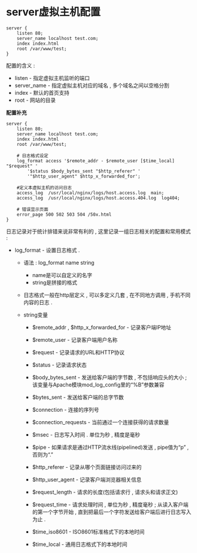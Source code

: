 # server虚拟主机配置

```
server {
    listen 80;
    server_name localhost test.com;
    index index.html
    root /var/www/test;
}
```

配置的含义 :

* listen - 指定虚拟主机监听的端口
* server\_name - 指定虚拟主机对应的域名 , 多个域名之间以空格分割
* index - 默认的首页支持
* root - 网站的目录

**配置补充**

```
server {
    listen 80;
    server_name localhost test.com;
    index index.html
    root /var/www/test;

    # 日志格式设定
    log_format access '$remote_addr - $remote_user [$time_local] "$request" '
        '$status $body_bytes_sent "$http_referer" '
        '"$http_user_agent" $http_x_forwarded_for';

    #定义本虚拟主机的访问日志
    access_log  /usr/local/nginx/logs/host.access.log  main;
    access_log  /usr/local/nginx/logs/host.access.404.log  log404;

    # 错误显示页面
    error_page 500 502 503 504 /50x.html
}
```

日志记录对于统计排错来说非常有利的 , 这里记录一组日志相关的配置和常用模式 :

* log\_format - 设置日志格式 .

  * 语法 : log\_format name string
    * name是可以自定义的名字
    * string是拼接的格式
  * 日志格式一般在http层定义 , 可以多定义几套 , 在不同地方调用 , 手机不同内容的日志 . 
  * string变量

    * $remote\_addr , $http\_x\_forwarded\_for - 记录客户端IP地址

    * $remote\_user - 记录客户端用户名称

    * $request - 记录请求的URL和HTTP协议

    * $status - 记录请求状态

    * $body\_bytes\_sent - 发送给客户端的字节数 , 不包括响应头的大小 ; 该变量与Apache模块mod\_log\_config里的“%B”参数兼容

    * $bytes\_sent - 发送给客户端的总字节数

    * $connection - 连接的序列号

    * $connection\_requests - 当前通过一个连接获得的请求数量

    * $msec - 日志写入时间 . 单位为秒 , 精度是毫秒

    * $pipe - 如果请求是通过HTTP流水线\(pipelined\)发送 , pipe值为“p” , 否则为“.”

    * $http\_referer - 记录从哪个页面链接访问过来的

    * $http\_user\_agent - 记录客户端浏览器相关信息

    * $request\_length - 请求的长度\(包括请求行 , 请求头和请求正文\)

    * $request\_time - 请求处理时间 , 单位为秒 , 精度毫秒 ; 从读入客户端的第一个字节开始 , 直到把最后一个字符发送给客户端后进行日志写入为止 . 

    * $time\_iso8601 - ISO8601标准格式下的本地时间

    * $time\_local - 通用日志格式下的本地时间



